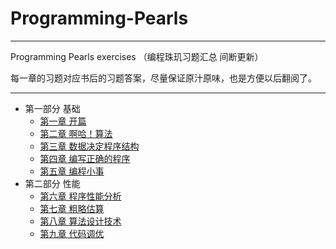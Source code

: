# Programming-Pearls

---

Programming Pearls exercises （编程珠玑习题汇总 间断更新）

每一章的习题对应书后的习题答案，尽量保证原汁原味，也是方便以后翻阅了。

---

- 第一部分 基础
    - [第一章 开篇](Chapter-One.md)
    - [第二章 啊哈！算法](Chapter-Two.md)
    - [第三章 数据决定程序结构](Chapter-Three.md)
    - [第四章 编写正确的程序](Chapter-Four.md)
    - [第五章 编程小事](Chapter-Five.md)
- 第二部分 性能
    + [第六章 程序性能分析](Chapter-Six.md)
    + [第七章 粗略估算](Chapter-Seven.md)
    + [第八章 算法设计技术](Chapter-Eight.md)
    + [第九章 代码调优](Chapter-Nine.md)
